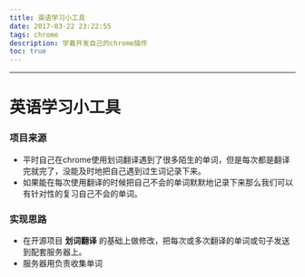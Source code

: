 ```yaml
---
title: 英语学习小工具
date: 2017-03-22 23:22:55
tags: chrome
description: 学着开发自己的chrome插件
toc: true
---
```


---
<!-- more -->

英语学习小工具
==========

### 项目来源
* 平时自己在chrome使用划词翻译遇到了很多陌生的单词，但是每次都是翻译完就完了，没能及时地把自己遇到过生词记录下来。
* 如果能在每次使用翻译的时候把自己不会的单词默默地记录下来那么我们可以有针对性的复习自己不会的单词。

### 实现思路
* 在开源项目 **划词翻译** 的基础上做修改，把每次或多次翻译的单词或句子发送到配套服务器上。
* 服务器用负责收集单词
